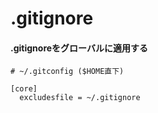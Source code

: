 # .gitignore
#### .gitignoreをグローバルに適用する

```
# ~/.gitconfig ($HOME直下)

[core]
  excludesfile = ~/.gitignore
```
